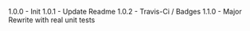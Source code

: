 1.0.0 - Init
1.0.1 - Update Readme
1.0.2 - Travis-Ci / Badges
1.1.0 - Major Rewrite with real unit tests